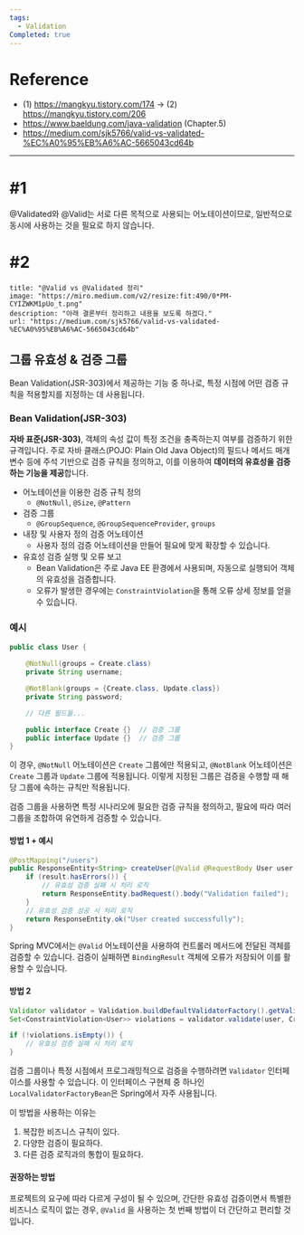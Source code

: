 ```yaml
---
tags:
  - Validation
Completed: true
---
```

# Reference
- (1) https://mangkyu.tistory.com/174 → (2) https://mangkyu.tistory.com/206
- https://www.baeldung.com/java-validation (Chapter.5)
- https://medium.com/sjk5766/valid-vs-validated-%EC%A0%95%EB%A6%AC-5665043cd64b
---
# #1

@Validated와 @Valid는 서로 다른 목적으로 사용되는 어노테이션이므로, 
일반적으로 동시에 사용하는 것을 필요로 하지 않습니다.
# #2
```embed
title: "@Valid vs @Validated 정리"
image: "https://miro.medium.com/v2/resize:fit:490/0*PM-CYIZWKM1pUo_t.png"
description: "아래 결론부터 정리하고 내용을 보도록 하겠다."
url: "https://medium.com/sjk5766/valid-vs-validated-%EC%A0%95%EB%A6%AC-5665043cd64b"
```

## 그룹 유효성 & 검증 그룹

Bean Validation(JSR-303)에서 제공하는 기능 중 하나로, 특정 시점에 어떤 검증 규칙을 적용할지를 지정하는 데 사용됩니다.
### Bean Validation(JSR-303)

**자바 표준(JSR-303)**, 객체의 속성 값이 특정 조건을 충족하는지 여부를 검증하기 위한 규격입니다.
주로 자바 클래스(POJO: Plain Old Java Object)의 필드나 메서드 매개변수 등에 주석 기반으로 검증 규칙을 정의하고, 이를 이용하여 **데이터의 유효성을 검증하는 기능을 제공**합니다.
- 어노테이션을 이용한 검증 규칙 정의
	- `@NotNull`, `@Size`, `@Pattern`
- 검증 그룹
	- `@GroupSequence`, `@GroupSequenceProvider`, `groups`
- 내장 및 사용자 정의 검증 어노테이션
	- 사용자 정의 검증 어노테이션을 만들어 필요에 맞게 확장할 수 있습니다.
- 유효성 검증 실행 및 오류 보고
	- Bean Validation은 주로 Java EE 환경에서 사용되며, 자동으로 실행되어 객체의 유효성을 검증합니다.
	- 오류가 발생한 경우에는 `ConstraintViolation`을 통해 오류 상세 정보를 얻을 수 있습니다.
### 예시

```java
public class User {
    
    @NotNull(groups = Create.class)
    private String username;

    @NotBlank(groups = {Create.class, Update.class})
    private String password;

    // 다른 필드들...

    public interface Create {}  // 검증 그룹
    public interface Update {}  // 검증 그룹
}
```

이 경우, 
`@NotNull` 어노테이션은 `Create` 그룹에만 적용되고,
`@NotBlank` 어노테이션은 `Create` 그룹과 `Update` 그룹에 적용됩니다. 
이렇게 지정된 그룹은 검증을 수행할 때 해당 그룹에 속하는 규칙만 적용됩니다.

검증 그룹을 사용하면 특정 시나리오에 필요한 검증 규칙을 정의하고, 필요에 따라 여러 그룹을 조합하여 유연하게 검증할 수 있습니다. 
#### 방법 1 + 예시

```java title:"Spring MVC에서 자동 활성화"
@PostMapping("/users")
public ResponseEntity<String> createUser(@Valid @RequestBody User user, BindingResult result) {
    if (result.hasErrors()) {
        // 유효성 검증 실패 시 처리 로직
        return ResponseEntity.badRequest().body("Validation failed");
    }
    // 유효성 검증 성공 시 처리 로직
    return ResponseEntity.ok("User created successfully");
}
```

Spring MVC에서는 `@Valid` 어노테이션을 사용하여 컨트롤러 메서드에 전달된 객체를 검증할 수 있습니다. 검증이 실패하면 `BindingResult` 객체에 오류가 저장되어 이를 활용할 수 있습니다.
#### 방법 2

```java title:"프로그래밍적인 검증"
Validator validator = Validation.buildDefaultValidatorFactory().getValidator();
Set<ConstraintViolation<User>> violations = validator.validate(user, Create.class);

if (!violations.isEmpty()) {
    // 유효성 검증 실패 시 처리 로직
}
```

검증 그룹이나 특정 시점에서 프로그래밍적으로 검증을 수행하려면 `Validator` 인터페이스를 사용할 수 있습니다. 이 인터페이스 구현체 중 하나인 `LocalValidatorFactoryBean`은 Spring에서 자주 사용됩니다.

이 방법을 사용하는 이유는
1. 복잡한 비즈니스 규칙이 있다.
2. 다양한 검증이 필요하다.
3. 다른 검증 로직과의 통합이 필요하다.
#### 권장하는 방법

프로젝트의 요구에 따라 다르게 구성이 될 수 있으며, 간단한 유효성 검증이면서 특별한 비즈니스 로직이 없는 경우, `@Valid` 을 사용하는 첫 번째 방법이 더 간단하고 편리할 것입니다.
